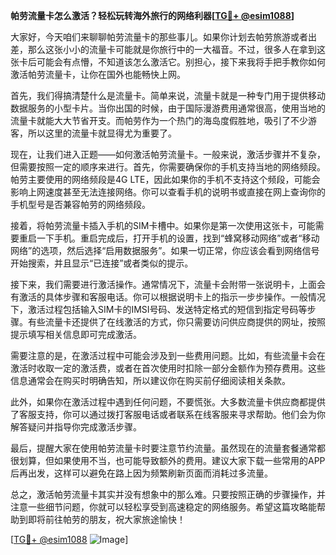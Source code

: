 **帕劳流量卡怎么激活？轻松玩转海外旅行的网络利器[[TG💪+ @esim1088](https://t.me/s/esim1088)]**

大家好，今天咱们来聊聊帕劳流量卡的那些事儿。如果你计划去帕劳旅游或者出差，那么这张小小的流量卡可能就是你旅行中的一大福音。不过，很多人在拿到这张卡后可能会有点懵，不知道该怎么激活它。别担心，接下来我将手把手教你如何激活帕劳流量卡，让你在国外也能畅快上网。

首先，我们得搞清楚什么是流量卡。简单来说，流量卡就是一种专门用于提供移动数据服务的小型卡片。当你出国的时候，由于国际漫游费用通常很高，使用当地的流量卡就能大大节省开支。而帕劳作为一个热门的海岛度假胜地，吸引了不少游客，所以这里的流量卡就显得尤为重要了。

现在，让我们进入正题——如何激活帕劳流量卡。一般来说，激活步骤并不复杂，但需要按照一定的顺序来进行。首先，你需要确保你的手机支持当地的网络频段。帕劳主要使用的网络频段是4G LTE，因此如果你的手机不支持这个频段，可能会影响上网速度甚至无法连接网络。你可以查看手机的说明书或直接在网上查询你的手机型号是否兼容帕劳的网络频段。

接着，将帕劳流量卡插入手机的SIM卡槽中。如果你是第一次使用这张卡，可能需要重启一下手机。重启完成后，打开手机的设置，找到“蜂窝移动网络”或者“移动网络”的选项，然后选择“启用数据服务”。如果一切正常，你应该会看到网络信号开始搜索，并且显示“已连接”或者类似的提示。

接下来，我们需要进行激活操作。通常情况下，流量卡会附带一张说明卡，上面会有激活的具体步骤和客服电话。你可以根据说明卡上的指示一步步操作。一般情况下，激活过程包括输入SIM卡的IMSI号码、发送特定格式的短信到指定号码等步骤。有些流量卡还提供了在线激活的方式，你只需要访问供应商提供的网址，按照提示填写相关信息即可完成激活。

需要注意的是，在激活过程中可能会涉及到一些费用问题。比如，有些流量卡会在激活时收取一定的激活费，或者在首次使用时扣除一部分金额作为预存费用。这些信息通常会在购买时明确告知，所以建议你在购买前仔细阅读相关条款。

此外，如果你在激活过程中遇到任何问题，不要慌张。大多数流量卡供应商都提供了客服支持，你可以通过拨打客服电话或者联系在线客服来寻求帮助。他们会为你解答疑问并指导你完成激活步骤。

最后，提醒大家在使用帕劳流量卡时要注意节约流量。虽然现在的流量套餐通常都很划算，但如果使用不当，也可能导致额外的费用。建议大家下载一些常用的APP后再出发，这样可以避免在路上因为频繁刷新页面而消耗过多流量。

总之，激活帕劳流量卡其实并没有想象中的那么难。只要按照正确的步骤操作，并注意一些细节问题，你就可以轻松享受到高速稳定的网络服务。希望这篇攻略能帮助到即将前往帕劳的朋友，祝大家旅途愉快！

[[TG💪+ @esim1088](https://t.me/s/esim1088) ![Image](https://i.postimg.cc/4NQfJmqS/Snipaste-2025-05-13-00-14-12.png)]